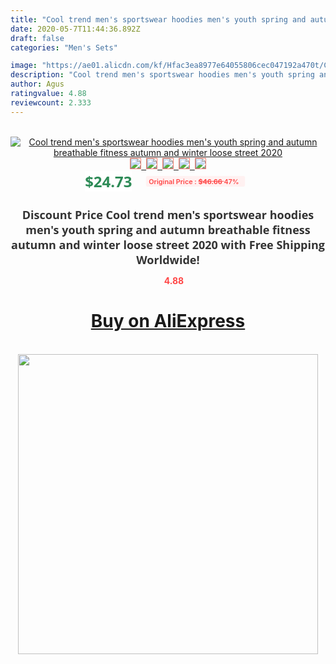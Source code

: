 ```yaml
---
title: "Cool trend men's sportswear hoodies men's youth spring and autumn breathable fitness autumn and winter loose street 2020"
date: 2020-05-7T11:44:36.892Z
draft: false
categories: "Men's Sets"

image: "https://ae01.alicdn.com/kf/Hfac3ea8977e64055806cec047192a470t/Cool-trend-men-s-sportswear-hoodies-men-s-youth-spring-and-autumn-breathable-fitness-autumn-and.jpg"
description: "Cool trend men's sportswear hoodies men's youth spring and autumn breathable fitness autumn and winter loose street 2020"
author: Agus
ratingvalue: 4.88
reviewcount: 2.333
---
```

<br>
<div style="text-align: center;">
<a href="https://s.click.aliexpress.com/e/_ACMtSV" target="_blank" rel="nofollow noopener noreferrer"><img alt="Cool trend men's sportswear hoodies men's youth spring and autumn breathable fitness autumn and winter loose street 2020" class="magnifier-image" src="https://ae01.alicdn.com/kf/Hfac3ea8977e64055806cec047192a470t/Cool-trend-men-s-sportswear-hoodies-men-s-youth-spring-and-autumn-breathable-fitness-autumn-and.jpg_640x640.jpg">
<br>
<img style="border:1px solid salmon" src="https://ae01.alicdn.com/kf/Hfac3ea8977e64055806cec047192a470t/Cool-trend-men-s-sportswear-hoodies-men-s-youth-spring-and-autumn-breathable-fitness-autumn-and.jpg_120x120.jpg">&nbsp;&nbsp;<img style="border:1px solid salmon" src="https://ae01.alicdn.com/kf/Hd7fa511b91054f3ba25213a5f685d3deT/Cool-trend-men-s-sportswear-hoodies-men-s-youth-spring-and-autumn-breathable-fitness-autumn-and.jpg_120x120.jpg">&nbsp;&nbsp;<img style="border:1px solid salmon" src="https://ae01.alicdn.com/kf/H9e84928d0fbf4c398ad8eca91ee13158J/Cool-trend-men-s-sportswear-hoodies-men-s-youth-spring-and-autumn-breathable-fitness-autumn-and.jpg_120x120.jpg">&nbsp;&nbsp;<img style="border:1px solid salmon" src="https://ae01.alicdn.com/kf/Hb40a5ff3a9314611b8f777f166805667I/Cool-trend-men-s-sportswear-hoodies-men-s-youth-spring-and-autumn-breathable-fitness-autumn-and.jpg_120x120.jpg">&nbsp;&nbsp;<img style="border:1px solid salmon" src="https://ae01.alicdn.com/kf/H7e1265b1296847c0a0b1773a0119eeebw/Cool-trend-men-s-sportswear-hoodies-men-s-youth-spring-and-autumn-breathable-fitness-autumn-and.jpg_120x120.jpg"></a></div><br0>
<div style="text-align: center;"><span style="background-color: white; border: 0px; box-sizing: border-box; color: seagreen; display: inline-block; font-family: &quot;open sans&quot; , &quot;arial&quot; , &quot;helvetica&quot; , sans-serif , &quot;heiti&quot;; font-size: 24px; font-stretch: inherit; font-weight: 700; line-height: inherit; margin: 0px 10px 0px 0px; padding: 0px; vertical-align: middle;">$24.73 </span>
<span style="background: rgb(255 , 241 , 241); border-radius: 3px; border: 0px; box-sizing: border-box; color: #ff4747; display: inline-block; font-family: inherit; font-size: 12px; font-stretch: inherit; font-style: inherit; font-variant: inherit; font-weight: 600; line-height: inherit; margin: 0px; padding: 2px 5px; transform: scale(0.9); vertical-align: middle;">Original Price : <b style="text-decoration: line-through;">$46.66 </b> 47%&nbsp;&nbsp;</span></div>
<h1 style="color: #333333; display: inline-block; font-family: &quot;open sans&quot; , &quot;arial&quot; , &quot;helvetica&quot; , sans-serif , &quot;heiti&quot;; font-size: 18px; font-stretch: inherit; font-weight: 700; text-align: center;">Discount Price Cool trend men's sportswear hoodies men's youth spring and autumn breathable fitness autumn and winter loose street 2020 with Free Shipping Worldwide!</h1>
<div style="color: #ff4747; text-align: center;">
<img src="https://4.bp.blogspot.com/-M0ZcTcb-5uY/XleCXlxnR4I/AAAAAAAAAEc/OrjgMkXV1oMQFaCRZj5HQwOCBcu3w1FegCPcBGAYYCw/s1600/star.png" style="height: 15px;">&nbsp;<b>4.88</b></div>
<div class="button_cont" align="center"><a class="buynow_a" href="https://s.click.aliexpress.com/e/_ACMtSV" target="_blank" rel="nofollow noopener noreferrer"><H1>Buy on AliExpress</H1></a></div><br>
<div class="separator" style="clear: both; text-align: center;">
<img src="https://lh3.googleusercontent.com/-pTy5HemUv9M/XlePHvY0dAI/AAAAAAAAAE4/0nX5iRUoIWY8eMW9Dpxeirr157OZliDIgCLcBGAsYHQ/s1600/badge.gif" width="480">
</div>
